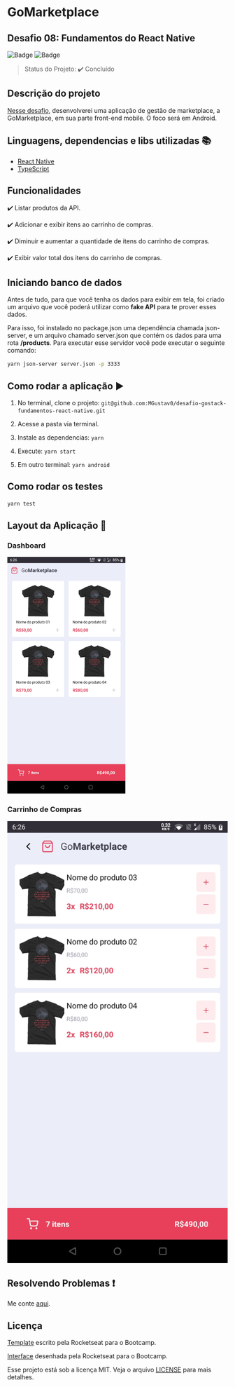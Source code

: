 # GoMarketplace

## Desafio 08: Fundamentos do React Native

![Badge](https://img.shields.io/badge/Bootcamp%20Rocketseat-React%20Native-blueviolet) ![Badge](https://img.shields.io/badge/types-Flow%20%7C%20TypeScript-blue)

> Status do Projeto: :heavy_check_mark: Concluído

## Descrição do projeto

[Nesse desafio](https://github.com/Rocketseat/bootcamp-gostack-desafios/tree/master/desafio-fundamentos-react-native), desenvolverei uma aplicação de gestão de marketplace, a GoMarketplace, em sua parte front-end mobile. O foco será em Android.

## Linguagens, dependencias e libs utilizadas :books:

- [React Native](https://reactnative.dev/)
- [TypeScript](https://www.typescriptlang.org/)

## Funcionalidades

:heavy_check_mark: Listar produtos da API.

:heavy_check_mark: Adicionar e exibir itens ao carrinho de compras.

:heavy_check_mark: Diminuir e aumentar a quantidade de itens do carrinho de compras.

:heavy_check_mark: Exibir valor total dos itens do carrinho de compras.

## Iniciando banco de dados

Antes de tudo, para que você tenha os dados para exibir em tela, foi criado um arquivo que você poderá utilizar como __fake API__ para te prover esses dados.

Para isso, foi instalado no package.json uma dependência chamada json-server, e um arquivo chamado server.json que contém os dados para uma rota __/products__. Para executar esse servidor você pode executar o seguinte comando:

```bash
yarn json-server server.json -p 3333
```

## Como rodar a aplicação :arrow_forward:

1. No terminal, clone o projeto: `git@github.com:MGustav0/desafio-gostack-fundamentos-react-native.git`

2. Acesse a pasta via terminal.

3. Instale as dependencias: `yarn`

4. Execute: `yarn start`

5. Em outro terminal: `yarn android`

## Como rodar os testes

```bash
yarn test
```

## Layout da Aplicação :dash:

### Dashboard

<img src="https://github.com/MGustav0/desafio-gostack-fundamentos-react-native/blob/master/extras/01_-_dashboard.jpg" width="270" heigth="480" />

### Carrinho de Compras

<img src="https://github.com/MGustav0/desafio-gostack-fundamentos-react-native/blob/master/extras/02_-_cart.jpg" max-width="270" max-heigth="480" />

## Resolvendo Problemas :exclamation:

Me conte [aqui](https://github.com/MGustav0/desafio-gostack-fundamentos-react-native/issues).

## Licença

[Template](https://github.com/Rocketseat/gostack-template-fundamentos-react-native) escrito pela Rocketseat para o Bootcamp.

[Interface](https://www.figma.com/file/VgK3hsmyGbqiGu9FdqfUzF/GoMarketplace?node-id=0%3A1) desenhada pela Rocketseat para o Bootcamp.

Esse projeto está sob a licença MIT. Veja o arquivo [LICENSE](LICENSE) para mais detalhes.
